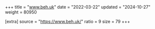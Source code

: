 +++
title = "www.beh.uk"
date = "2022-03-22"
updated = "2024-10-27"
weight = 80950

[extra]
source = "https://www.beh.uk/"
ratio = 9
size = 79
+++
